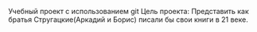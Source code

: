 Учебный проект с использованием git
Цель проекта: Представить как братья Стругацкие(Аркадий и Борис) писали бы свои книги в 21 веке. 
